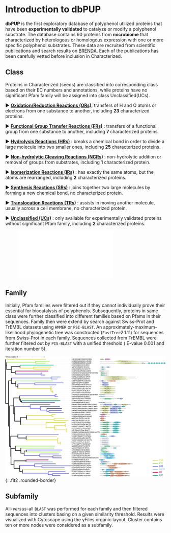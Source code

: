 # Introduction to dbPUP

**dbPUP** is the first exploratory database of polyphenol utilized proteins that have been **experimentally validated**
to catalyze or modify a polyphenol substrate. The database contains 60 proteins from **microbiome** that characterized
by heterologous or homologous expression with one or more specific polyphenol substrates. These data are recruited from
scientific publications and search results on [BRENDA](https://www.brenda-enzymes.org/). Each of the publications has
been carefully vetted before inclusion in Characterized.

## Class

Proteins in Characterized (seeds) are classified into corresponding class based on their EC numbers and annotations,
while proteins have no significant Pfam family will be assigned into class Unclassified(UCs).

&#9658; [**Oxidation/Reduction Reactions (ORs)**](./classes/ORs): transfers of H and O atoms or electrons from one
substance to another, including **23** characterized proteins.

&#9658;  [**Functional Group Transfer Reactions (FRs)**](./classes/FRs) : transfers of a functional group from one
substance to another, including **7** characterized proteins.

&#9658; [**Hydrolysis Reactions (HRs)**](./classes/HRs) : breaks a chemical bond in order to divide a large molecule
into two smaller ones, including **25** characterized proteins.

&#9658; [**Non-hydrolytic Cleaving Reactions (NCRs)**](./classes/NCRs)  : non-hydrolytic addition or removal of groups
from substrates, including  **1** characterized protein.

&#9658; [**Isomerization Reactions (IRs)**](./classes/IRs) : has exactly the same atoms, but the atoms are rearranged,
including **2** characterized proteins.

&#9658; [**Synthesis Reactions (SRs)**](./classes/SRs) : joins together two large molecules by forming a new chemical
bond, no characterized protein.

&#9658; [**Translocation Reactions (TRs)**](./classes/TRs) : assists in moving another molecule, usually across a cell
membrane, no characterized protein.

&#9658; [**Unclassified (UCs)**](./classes/UCs) : only available for experimentally validated proteins without
significant Pfam family, including **2** characterized proteins.

<figure class="fit">
    <embed type="image/svg+xml" src="./static/images/text_content/figures/family_count.svg" />
</figure>

## Family

Initially, Pfam families were filtered out if they cannot individually prove their essential for biocatalysis of
polyphenols. Subsequently, proteins in same class were further classified into different families based on Pfams in
their sequences. Family then were extend by search against Swiss-Prot and TrEMBL datasets using `HMMER` or `PSI-BLAST`.
An approximately-maximum-likelihood phylogenetic tree was constructed (`FastTree`2.1.11) for sequences from Swiss-Prot
in each family. Sequences collected from TrEMBL were further filtered out by `PIS-BLAST` with a unified threshold  (
E-value 0.001 and iteration number 5).

![characterized_protein](./static/images/text_content/figures/characterized_protein.jpg){: .fit2 .rounded-border}

## Subfamily

All-*versus*-all `BLAST` was performed for each family and then filtered sequences into clusters basing on a given
similarity threshold. Results were visualized with Cytoscape using the yFiles organic layout. Cluster contains ten or
more nodes were considered as a subfamily. 